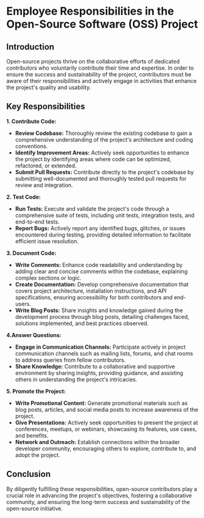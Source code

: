 # Employee Responsibilities in the Open-Source Software (OSS) Project

## Introduction

Open-source projects thrive on the collaborative efforts of dedicated contributors who voluntarily contribute their time and expertise. In order to ensure the success and sustainability of the project, contributors must be aware of their responsibilities and actively engage in activities that enhance the project's quality and usability.

## Key Responsibilities

**1. Contribute Code:**

* **Review Codebase:** Thoroughly review the existing codebase to gain a comprehensive understanding of the project's architecture and coding conventions.
* **Identify Improvement Areas:** Actively seek opportunities to enhance the project by identifying areas where code can be optimized, refactored, or extended.
* **Submit Pull Requests:** Contribute directly to the project's codebase by submitting well-documented and thoroughly tested pull requests for review and integration.

**2. Test Code:**

* **Run Tests:** Execute and validate the project's code through a comprehensive suite of tests, including unit tests, integration tests, and end-to-end tests.
* **Report Bugs:** Actively report any identified bugs, glitches, or issues encountered during testing, providing detailed information to facilitate efficient issue resolution.

**3. Document Code:**

* **Write Comments:** Enhance code readability and understanding by adding clear and concise comments within the codebase, explaining complex sections or logic.
* **Create Documentation:** Develop comprehensive documentation that covers project architecture, installation instructions, and API specifications, ensuring accessibility for both contributors and end-users.
* **Write Blog Posts:** Share insights and knowledge gained during the development process through blog posts, detailing challenges faced, solutions implemented, and best practices observed.

**4.Answer Questions:**

* **Engage in Communication Channels:** Participate actively in project communication channels such as mailing lists, forums, and chat rooms to address queries from fellow contributors.
* **Share Knowledge:** Contribute to a collaborative and supportive environment by sharing insights, providing guidance, and assisting others in understanding the project's intricacies.

**5. Promote the Project:**

* **Write Promotional Content:** Generate promotional materials such as blog posts, articles, and social media posts to increase awareness of the project.
* **Give Presentations:** Actively seek opportunities to present the project at conferences, meetups, or webinars, showcasing its features, use cases, and benefits.
* **Network and Outreach:** Establish connections within the broader developer community, encouraging others to explore, contribute to, and adopt the project.

## Conclusion

By diligently fulfilling these responsibilities, open-source contributors play a crucial role in advancing the project's objectives, fostering a collaborative community, and ensuring the long-term success and sustainability of the open-source initiative.
